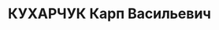 ---
title: КУХАРЧУК Карп Васильевич
description: "1901 р., с. Лісківці Кам’янець-Подільського р-ну, українець, освіта\
  \ початкова. Проживав у с. Миньківці, зав. райфінвідділу. \n  Заарештований 06.11.37.\
  \ Звинувачення: контрреволюційна діяльність. Військколегією Верховного Суду СРСР\
  \ 27.12.37 засуджений до розстрілу. Вирок виконаний у м. Києві 28.12.37. \n  Реабілітований\
  \ військколегією Верховного Суду СРСР 25.06.57."
---